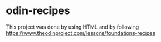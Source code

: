 # odin-recipes

This project was done by using HTML and by following https://www.theodinproject.com/lessons/foundations-recipes

